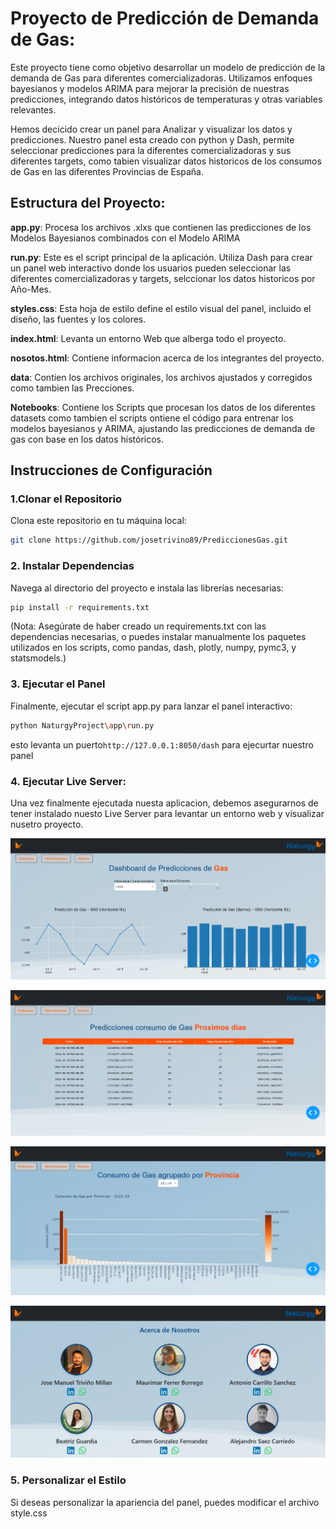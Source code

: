 # Proyecto de Predicción de Demanda de Gas:

Este proyecto tiene como objetivo desarrollar un modelo de predicción de la demanda de Gas para diferentes comercializadoras. Utilizamos enfoques bayesianos y modelos ARIMA para mejorar la precisión de nuestras predicciones, integrando datos históricos de temperaturas y otras variables relevantes.

Hemos decicido crear un panel para Analizar y visualizar los datos y predicciones. Nuestro panel esta creado con python y Dash,  permite seleccionar predicciones para la diferentes comercializadoras y sus diferentes targets, como tabien visualizar datos historicos de los consumos de Gas en las diferentes Provincias de España.

## Estructura del Proyecto:

**app.py**: Procesa los archivos .xlxs que contienen las predicciones de los Modelos Bayesianos combinados con el Modelo ARIMA

**run.py**: Este es el script principal de la aplicación. Utiliza Dash para crear un panel web interactivo donde los usuarios pueden seleccionar las diferentes comercializadoras y targets, selccionar los datos historicos por Año-Mes.

 **styles.css**: Esta hoja de estilo define el estilo visual del panel, incluido el diseño, las fuentes y los colores.

 **index.html**: Levanta un entorno Web que alberga todo el proyecto.

  **nosotos.html**: Contiene informacion acerca de los integrantes del proyecto.

  **data**: Contien los archivos originales, los archivos ajustados y corregidos como tambien las Precciones.

  **Notebooks**: Contiene los Scripts que procesan los datos de los diferentes datasets como tambien el scripts ontiene el código para entrenar los modelos bayesianos y ARIMA, ajustando las predicciones de demanda de gas con base en los datos históricos.

## Instrucciones de Configuración

### 1.Clonar el Repositorio

Clona este repositorio en tu máquina local:

```bash
git clone https://github.com/josetrivino89/PrediccionesGas.git
```

### 2. Instalar Dependencias

Navega al directorio del proyecto e instala las librerías necesarias:

```bash
pip install -r requirements.txt
```
(Nota: Asegúrate de haber creado un requirements.txt con las dependencias necesarias, o puedes instalar manualmente los paquetes utilizados en los scripts, como pandas, dash, plotly, numpy, pymc3, y statsmodels.)

### 3. Ejecutar el Panel

Finalmente, ejecutar el script app.py para lanzar el panel interactivo:

```bash
python NaturgyProject\app\run.py
```

esto levanta un puerto`http://127.0.0.1:8050/dash` para ejecurtar nuestro panel

### 4. Ejecutar Live Server:

Una vez finalmente ejecutada nuesta aplicacion, debemos asegurarnos de tener instalado nuesto Live Server para levantar un entorno web y visualizar nusetro proyecto.

![alt text](Image/1_Dashboard.png)

![alt text](Image/2_Dashboard.png)

![alt text](Image/3_Dashboard.png)

![alt text](Image/4_Dashboard.png)


### 5. Personalizar el Estilo

Si deseas personalizar la apariencia del panel, puedes modificar el archivo style.css

